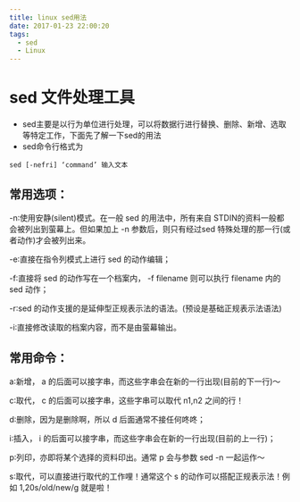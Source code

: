 ```yaml
---
title: linux sed用法
date: 2017-01-23 22:00:20
tags:
  - sed
  - Linux
---
```


# sed 文件处理工具
* sed主要是以行为单位进行处理，可以将数据行进行替换、删除、新增、选取等特定工作，下面先了解一下sed的用法
* sed命令行格式为
```
sed [-nefri] ‘command’ 输入文本
```
## 常用选项：
-n∶使用安静(silent)模式。在一般 sed 的用法中，所有来自 STDIN的资料一般都会被列出到萤幕上。但如果加上 -n 参数后，则只有经过sed 特殊处理的那一行(或者动作)才会被列出来。

-e∶直接在指令列模式上进行 sed 的动作编辑；

-f∶直接将 sed 的动作写在一个档案内， -f filename 则可以执行 filename 内的sed 动作；

-r∶sed 的动作支援的是延伸型正规表示法的语法。(预设是基础正规表示法语法)

-i∶直接修改读取的档案内容，而不是由萤幕输出。

## 常用命令：
a∶新增， a 的后面可以接字串，而这些字串会在新的一行出现(目前的下一行)～

c∶取代， c 的后面可以接字串，这些字串可以取代 n1,n2 之间的行！

d∶删除，因为是删除啊，所以 d 后面通常不接任何咚咚；

i∶插入， i 的后面可以接字串，而这些字串会在新的一行出现(目前的上一行)；

p∶列印，亦即将某个选择的资料印出。通常 p 会与参数 sed -n 一起运作～

s∶取代，可以直接进行取代的工作哩！通常这个 s 的动作可以搭配正规表示法！例如 1,20s/old/new/g 就是啦！
